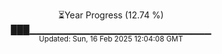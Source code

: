 <p align="center">
⏳Year Progress (12.74 %)<br>
███▁▁▁▁▁▁▁▁▁▁▁▁▁▁▁▁▁▁▁▁▁▁▁▁▁▁▁ <br>
<sub>Updated: Sun, 16 Feb 2025 12:04:08 GMT</sub>
</p>

